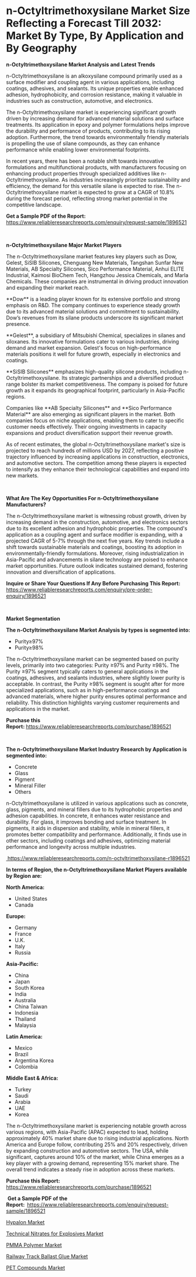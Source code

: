 <p><h1>n-Octyltrimethoxysilane Market Size Reflecting a Forecast Till 2032: Market By Type, By Application and By Geography</h1></p><p><strong>n-Octyltrimethoxysilane Market Analysis and Latest Trends</strong></p>
<p><p>n-Octyltrimethoxysilane is an alkoxysilane compound primarily used as a surface modifier and coupling agent in various applications, including coatings, adhesives, and sealants. Its unique properties enable enhanced adhesion, hydrophobicity, and corrosion resistance, making it valuable in industries such as construction, automotive, and electronics. </p><p>The n-Octyltrimethoxysilane market is experiencing significant growth driven by increasing demand for advanced material solutions and surface treatments. Its application in epoxy and polymer formulations helps improve the durability and performance of products, contributing to its rising adoption. Furthermore, the trend towards environmentally friendly materials is propelling the use of silane compounds, as they can enhance performance while enabling lower environmental footprints.</p><p>In recent years, there has been a notable shift towards innovative formulations and multifunctional products, with manufacturers focusing on enhancing product properties through specialized additives like n-Octyltrimethoxysilane. As industries increasingly prioritize sustainability and efficiency, the demand for this versatile silane is expected to rise. The n-Octyltrimethoxysilane market is expected to grow at a CAGR of 10.8% during the forecast period, reflecting strong market potential in the competitive landscape.</p></p>
<p><strong>Get a Sample PDF of the Report:&nbsp;</strong> <a href="https://www.reliableresearchreports.com/enquiry/request-sample/1896521?utm_campaign=2128&utm_medium=2&utm_source=Github&utm_content=ia&utm_term=04022025&utm_id=n-octyltrimethoxysilane">https://www.reliableresearchreports.com/enquiry/request-sample/1896521</a></p>
<p>&nbsp;</p>
<p><strong>n-Octyltrimethoxysilane Major Market Players</strong></p>
<p><p>The n-Octyltrimethoxysilane market features key players such as Dow, Gelest, SiSIB Silicones, Chenguang New Materials, Tangshan Sunfar New Materials, AB Specialty Silicones, Sico Performance Material, Anhui ELITE Industrial, Kaimosi BioChem Tech, Hangzhou Jessica Chemicals, and Marla Chemicals. These companies are instrumental in driving product innovation and expanding their market reach.</p><p>**Dow** is a leading player known for its extensive portfolio and strong emphasis on R&D. The company continues to experience steady growth due to its advanced material solutions and commitment to sustainability. Dow’s revenues from its silane products underscore its significant market presence.</p><p>**Gelest**, a subsidiary of Mitsubishi Chemical, specializes in silanes and siloxanes. Its innovative formulations cater to various industries, driving demand and market expansion. Gelest's focus on high-performance materials positions it well for future growth, especially in electronics and coatings.</p><p>**SiSIB Silicones** emphasizes high-quality silicone products, including n-Octyltrimethoxysilane. Its strategic partnerships and a diversified product range bolster its market competitiveness. The company is poised for future growth as it expands its geographical footprint, particularly in Asia-Pacific regions.</p><p>Companies like **AB Specialty Silicones** and **Sico Performance Material** are also emerging as significant players in the market. Both companies focus on niche applications, enabling them to cater to specific customer needs effectively. Their ongoing investments in capacity expansions and product diversification support their revenue growth.</p><p>As of recent estimates, the global n-Octyltrimethoxysilane market's size is projected to reach hundreds of millions USD by 2027, reflecting a positive trajectory influenced by increasing applications in construction, electronics, and automotive sectors. The competition among these players is expected to intensify as they enhance their technological capabilities and expand into new markets.</p></p>
<p>&nbsp;</p>
<p><strong>What Are The Key Opportunities For n-Octyltrimethoxysilane Manufacturers?</strong></p>
<p><p>The n-Octyltrimethoxysilane market is witnessing robust growth, driven by increasing demand in the construction, automotive, and electronics sectors due to its excellent adhesion and hydrophobic properties. The compound's application as a coupling agent and surface modifier is expanding, with a projected CAGR of 5-7% through the next five years. Key trends include a shift towards sustainable materials and coatings, boosting its adoption in environmentally-friendly formulations. Moreover, rising industrialization in Asia-Pacific and advancements in silane technology are poised to enhance market opportunities. Future outlook indicates sustained demand, fostering innovation and diversification of applications.</p></p>
<p><strong>Inquire or Share Your Questions If Any Before Purchasing This Report:</strong> <a href="https://www.reliableresearchreports.com/enquiry/pre-order-enquiry/1896521?utm_campaign=2128&utm_medium=2&utm_source=Github&utm_content=ia&utm_term=04022025&utm_id=n-octyltrimethoxysilane">https://www.reliableresearchreports.com/enquiry/pre-order-enquiry/1896521</a></p>
<p>&nbsp;</p>
<p><strong>Market Segmentation</strong></p>
<p><strong>The n-Octyltrimethoxysilane Market Analysis by types is segmented into:</strong></p>
<p><ul><li>Purity≥97%</li><li>Purity≥98%</li></ul></p>
<p><p>The n-Octyltrimethoxysilane market can be segmented based on purity levels, primarily into two categories: Purity ≥97% and Purity ≥98%. The Purity ≥97% segment typically caters to general applications in the coatings, adhesives, and sealants industries, where slightly lower purity is acceptable. In contrast, the Purity ≥98% segment is sought after for more specialized applications, such as in high-performance coatings and advanced materials, where higher purity ensures optimal performance and reliability. This distinction highlights varying customer requirements and applications in the market.</p></p>
<p><strong>Purchase this Report:&nbsp;</strong><a href="https://www.reliableresearchreports.com/purchase/1896521?utm_campaign=2128&utm_medium=2&utm_source=Github&utm_content=ia&utm_term=04022025&utm_id=n-octyltrimethoxysilane">https://www.reliableresearchreports.com/purchase/1896521</a></p>
<p>&nbsp;</p>
<p><strong>The n-Octyltrimethoxysilane Market Industry Research by Application is segmented into:</strong></p>
<p><ul><li>Concrete</li><li>Glass</li><li>Pigment</li><li>Mineral Filler</li><li>Others</li></ul></p>
<p><p>n-Octyltrimethoxysilane is utilized in various applications such as concrete, glass, pigments, and mineral fillers due to its hydrophobic properties and adhesion capabilities. In concrete, it enhances water resistance and durability. For glass, it improves bonding and surface treatment. In pigments, it aids in dispersion and stability, while in mineral fillers, it promotes better compatibility and performance. Additionally, it finds use in other sectors, including coatings and adhesives, optimizing material performance and longevity across multiple industries.</p></p>
<p><a href="https://www.reliableresearchreports.com/n-octyltrimethoxysilane-r1896521?utm_campaign=2128&utm_medium=2&utm_source=Github&utm_content=ia&utm_term=04022025&utm_id=n-octyltrimethoxysilane">&nbsp;https://www.reliableresearchreports.com/n-octyltrimethoxysilane-r1896521</a></p>
<p><strong>In terms of Region, the n-Octyltrimethoxysilane Market Players available by Region are:</strong></p>
<p>
    <p> <strong> North America: </strong>
        <ul>
            <li>United States</li>
            <li>Canada</li>
        </ul>
        </p> 
    <p> <strong> Europe: </strong>
        <ul>
            <li>Germany</li>
            <li>France</li>
            <li>U.K.</li>
            <li>Italy</li>
            <li>Russia</li>
        </ul>
        </p> 
    <p> <strong> Asia-Pacific: </strong>
        <ul>
            <li>China</li>
            <li>Japan</li>
            <li>South Korea</li>
            <li>India</li>
            <li>Australia</li>
            <li>China Taiwan</li>
            <li>Indonesia</li>
            <li>Thailand</li>
            <li>Malaysia</li>
        </ul>
        </p> 
    <p> <strong> Latin America: </strong>
        <ul>
            <li>Mexico</li>
            <li>Brazil</li>
            <li>Argentina Korea</li>
            <li>Colombia</li>
        </ul>
        </p> 
    <p> <strong> Middle East & Africa: </strong>
        <ul>
            <li>Turkey</li>
            <li>Saudi</li>
            <li>Arabia</li>
            <li>UAE</li>
            <li>Korea</li>
        </ul>
    </p>
    </p>
<p><p>The n-Octyltrimethoxysilane market is experiencing notable growth across various regions, with Asia-Pacific (APAC) expected to lead, holding approximately 40% market share due to rising industrial applications. North America and Europe follow, contributing 25% and 20% respectively, driven by expanding construction and automotive sectors. The USA, while significant, captures around 10% of the market, while China emerges as a key player with a growing demand, representing 15% market share. The overall trend indicates a steady rise in adoption across these markets.</p></p>
<p><strong>Purchase this Report: </strong><a href="https://www.reliableresearchreports.com/purchase/1896521?utm_campaign=2128&utm_medium=2&utm_source=Github&utm_content=ia&utm_term=04022025&utm_id=n-octyltrimethoxysilane">https://www.reliableresearchreports.com/purchase/1896521</a></p>
<p>&nbsp;<strong>Get a Sample PDF of the Report:&nbsp;&nbsp;</strong><a href="https://www.reliableresearchreports.com/enquiry/request-sample/1896521?utm_campaign=2128&utm_medium=2&utm_source=Github&utm_content=ia&utm_term=04022025&utm_id=n-octyltrimethoxysilane">https://www.reliableresearchreports.com/enquiry/request-sample/1896521</a></p>
<p><strong></strong></p>
<p><p><a href="https://www.linkedin.com/pulse/growth-forecast-hypalon-market-projected-149-cagr-from-h2dgf?utm_campaign=2128&utm_medium=2&utm_source=Github&utm_content=ia&utm_term=04022025&utm_id=n-octyltrimethoxysilane">Hypalon Market</a></p><p><a href="https://www.linkedin.com/pulse/technical-nitrates-explosives-market-growth-outlook-projected-pgdcf?utm_campaign=2128&utm_medium=2&utm_source=Github&utm_content=ia&utm_term=04022025&utm_id=n-octyltrimethoxysilane">Technical Nitrates for Explosives Market</a></p><p><a href="https://www.linkedin.com/pulse/insights-pmma-polymer-market-size-which-expanding-146-cagr-kisxc?utm_campaign=2128&utm_medium=2&utm_source=Github&utm_content=ia&utm_term=04022025&utm_id=n-octyltrimethoxysilane">PMMA Polymer Market</a></p><p><a href="https://www.linkedin.com/pulse/railway-track-ballast-glue-market-size-striking-cagr-58-q1h7f?utm_campaign=2128&utm_medium=2&utm_source=Github&utm_content=ia&utm_term=04022025&utm_id=n-octyltrimethoxysilane">Railway Track Ballast Glue Market</a></p><p><a href="https://www.linkedin.com/pulse/pet-compounds-market-demand-revenue-growth-45-cagr-forecast-0ixac?utm_campaign=2128&utm_medium=2&utm_source=Github&utm_content=ia&utm_term=04022025&utm_id=n-octyltrimethoxysilane">PET Compounds Market</a></p></p>